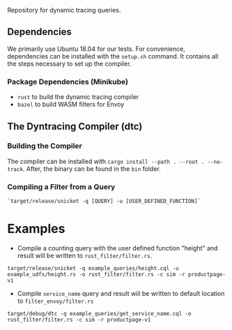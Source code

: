 Repository for dynamic tracing queries.

## Dependencies
We primarily use Ubuntu 18.04 for our tests. For convenience, dependencies can be installed with the `setup.sh` command. It contains all the steps necessary to set up the compiler.

### Package Dependencies (Minikube)
- `rust` to build the dynamic tracing compiler
- `bazel` to build WASM filters for Envoy


## The Dyntracing Compiler (dtc)

### Building the Compiler
The compiler can be installed with `cargo install --path . --root . --no-track`.
After, the binary can be found in the `bin` folder.

### Compiling a Filter from a Query
```
`target/release/snicket -q [QUERY] -u [USER_DEFINED_FUNCTION]` 
```

# Examples
- Compile a counting query with the user defined function "height" and result will be written to `rust_filter/filter.rs`.

`target/release/snicket -q example_queries/height.cql -u example_udfs/height.rs -o rust_filter/filter.rs -c sim -r productpage-v1`

- Compile `service_name` query and result wiil be written to default location to `filter_envoy/filter.rs`

`target/debug/dtc -q example_queries/get_service_name.cql -o rust_filter/filter.rs -c sim -r productpage-v1`


